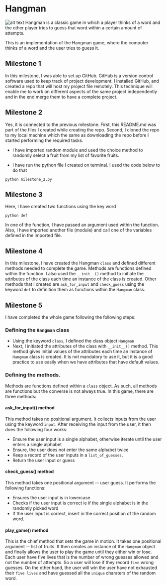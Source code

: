 # Hangman
![alt text](https://m.media-amazon.com/images/I/71muLEFqj4L.png)
Hangman is a classic game in which a player thinks of a word and the other player tries to guess that word within a certain amount of attempts.

This is an implementation of the Hangman game, where the computer thinks of a word and the user tries to guess it. 

## Milestone 1
In this milestone, I was able to set up GitHub. GitHub is a version control software used to keep track of project development. I installed GitHub, and created a repo that will host my project file remotely. This technique will enable me to work on different aspects of the same project independently and in the end merge them to have a complete project.

## Milestone 2
Yes, it is connected to the previous milestone. First, this README.md was part of the files I created while creating the repo. Second, I cloned the repo to my local machine which the same as downloading the repo before I started performing the required tasks. 

- I have imported random module and used the choice method to randomly select a fruit from my list of favorite fruits.

- I have run the python file I created on terminal. I used the code below to do that

```python milestone_2.py```

## Milestone 3
Here, I have created two functions using the key word 

```python def```

In one of the function, I have passed an argument used within the function. Also, I have imported another file (module) and call one of the variables defined in the imported file. 

## Milestone 4
In this milestone, I have created the Hangman ```class``` and defined different methods needed to complete the game. Methods are functions defined within the function. I also used the ```__init__()``` method to initiate the attributes of the class each time an instance of the class is created. Other methods that I created are ```ask_for_input``` and ```check_guess``` using the keyword ```def``` to definition them as functions within the ```Hangman``` class.

## Milestone 5

I have completed the whole game following the following steps:

### Defining the ```Hangman``` class
- Using the keyword ```class```, I defined the class object ```Hangman```
- Next, I initiated the attributes of the class with ```__init__()``` method. This method gives initial values of the attributes each time an instance of ```Hangman``` class is created. It is not mandatory to use it, but it is a good practice to use easily when we have attributes that have default values.

### Defining the methods.
Methods are functions defined within a ```class``` object. As such, all methods are functions but the converse is not always true. In this game, there are three methods:
#### ask_for_input() method
This method takes no positional argument. It collects inputs from the user using the keyword ```input```. After receiving the input from the user, it then does the following four works:
- Ensure the user input is a single alphabet, otherwise iterate until the user enters a single alphabet
- Ensure, the user does not enter the same alphabet twice
- Keep a record of the user inputs in a ```list_of_guesses```.
- Return the user input or guess

#### check_guess() method
This method takes one positional argument -- user guess. It performs the following functions:
- Ensures the user input is in lowercase
- Checks if the user input is correct ie if the single alphabet is in the randomly picked word
- If the user input is correct, insert in the correct position of the random word.

#### play_game() method
This is the chief method that sets the game in motion. It takes one positional argument -- list of fruits. It then creates an instance of the ```Hangman``` object and finally allows the user to play the game until they either win or lose. Each user have five lives that is the number of wrong guesses allowed and not the number of attempts. So a user will lose if they record ```five``` wrong guesses. On the other hand, the user will win the user have not exhausted their ```five lives``` and have guessed all the ```unique``` charaters of the random word.